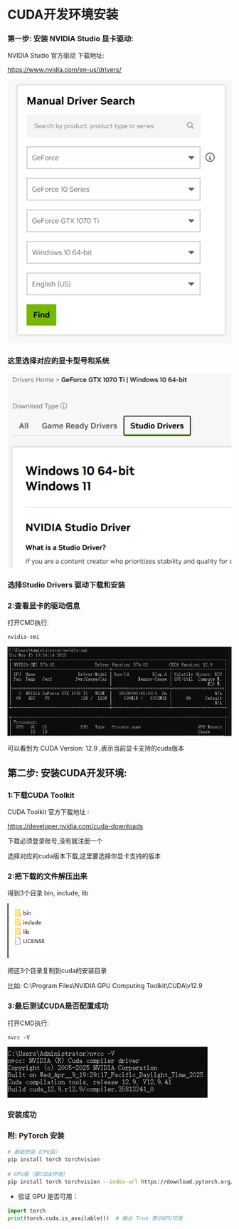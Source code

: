 # CUDA开发环境安装

### 第一步: 安装 NVIDIA Studio 显卡驱动:

    
NVIDIA Studio 官方驱动 下载地址:

https://www.nvidia.com/en-us/drivers/

![img_3.png](img/img_3.png)
### 这里选择对应的显卡型号和系统
![img_4.png](img/img_4.png)
### 选择Studio Drivers 驱动下载和安装

### 2:查看显卡的驱动信息 

打开CMD执行:
```cmd
nvidia-smi  
```

![img.png](img/img.png)

可以看到为 CUDA Version: 12.9 ,表示当前显卡支持的cuda版本


第二步: 安装CUDA开发环境:
--------------
### 1:下载CUDA Toolkit
CUDA Toolkit 官方下载地址 :

https://developer.nvidia.com/cuda-downloads

下载必须登录账号,没有就注册一个

选择对应的cuda版本下载,这里要选择你显卡支持的版本

### 2:把下载的文件解压出来

得到3个目录 bin, include, lib

![img_1.png](img/img_1.png)

把这3个目录复制到cuda的安装目录

比如: C:\Program Files\NVIDIA GPU Computing Toolkit\CUDA\v12.9

### 3:最后测试CUDA是否配置成功

打开CMD执行:
```CMD
nvcc -V
```
![img_2.png](img/img_2.png)

### 安装成功

### **附: PyTorch 安装**
```bash
# 基础安装（CPU版）
pip install torch torchvision

# GPU版（需CUDA环境）
pip install torch torchvision --index-url https://download.pytorch.org/whl/cu118
```
- 验证 GPU 是否可用：
```python
import torch
print(torch.cuda.is_available())  # 输出 True 表示GPU可用
```



